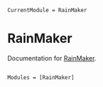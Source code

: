 ```@meta
CurrentModule = RainMaker
```

# RainMaker

Documentation for [RainMaker](https://github.com/SpeedyWeather/RainMaker.jl).

```@index
```

```@autodocs
Modules = [RainMaker]
```
